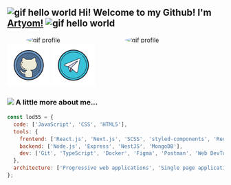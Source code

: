 ## <img alt='gif hello world' src="https://media.giphy.com/media/j5hWF2V3RlNGItTkGc/giphy.gif" width="50"> Hi! Welcome to my Github! I'm [Artyom!](https://github.com/Lod55/) <img alt='gif hello world' src="https://media.giphy.com/media/j5hWF2V3RlNGItTkGc/giphy.gif" width="50">

<img alt='gif profile' align='right' src="https://user-images.githubusercontent.com/70688794/127490605-9eec9ce3-786e-497d-8abf-c5b414101aef.gif" width="230" style='border-radius: 100%'>
<img alt='gif profile' align='right' src="https://user-images.githubusercontent.com/70688794/127491474-f1495bcf-ae5b-4da8-a2e3-f54792a0c64a.gif" width="230" style='border-radius: 100%'>


[![Github Lod55](https://raw.githubusercontent.com/prysya/prysya/main/icons/icons8-github.png)](https://github.com/Lod55)
[![Telegram: lodkin55](https://raw.githubusercontent.com/prysya/prysya/main/icons/icons8-telegram.png)](https://t.me/lodkin55)

### <img src="https://media.giphy.com/media/WUlplcMpOCEmTGBtBW/giphy.gif" width="50"> A little more about me...

```javascript
const lod55 = {
  code: ['JavaScript', 'CSS', 'HTML5'],
  tools: {
    frontend: ['React.js', 'Next.js', 'SCSS', 'styled-components', 'Redux', 'Webpack', 'Recoil', 'Material UI'],
    backend: ['Node.js', 'Express', 'NestJS', 'MongoDB'],
    dev: ['Git', 'TypeScript', 'Docker', 'Figma', 'Postman', 'Web DevTools'],
  },
  architecture: ['Progressive web applications', 'Single page applications'],
};
```
